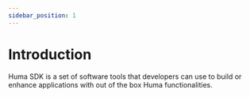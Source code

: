 ```yaml
---
sidebar_position: 1
---
```


# Introduction
Huma SDK is a set of software tools that developers can use to build or enhance applications with out of the box Huma functionalities.






